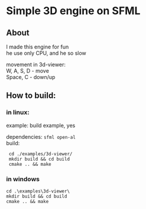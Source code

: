# Simple 3D engine on SFML

## About
 I made this engine for fun\
 he use only CPU, and he so slow

  movement in 3d-viewer:\
  W, A, S, D - move\
  Space, C - down/up

## How to build:
 ### in linux:
 example: build example, yes

dependencies:
`sfml open-al`\
build:
```
 cd ./examples/3d-viewer/  
 mkdir build && cd build  
 cmake .. && make  
```
  ### in windows
```
cd .\examples\3d-viewer\
mkdir build && cd build
cmake .. && make
```
